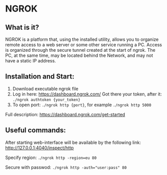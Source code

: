 # NGROK

## What is it?
NGROK is a platform that, using the installed utility, allows you to organize remote access to a web server or some other service running a PC. Access is organized through the secure tunnel created at the start of ngrok. The PC, at the same time, may be located behind the Network, and may not have a static IP address.

## Installation and Start:
1. Download executable ngrok file
2. Log in here: https://dashboard.ngrok.com/
Got there your token, after it:
```./ngrok authtoken {your_token}```
3. To open port: ```./ngrok http {port}```, for example ```./ngrok http 5000```

Full description:
https://dashboard.ngrok.com/get-started

## Useful commands:

After starting web-interface will be available by the following link:
http://127.0.0.1:4040/inspect/http

Specify region:
```./ngrok http -region=eu 80```

Secure with passwod:
```./ngrok http -auth="user:pass" 80```
